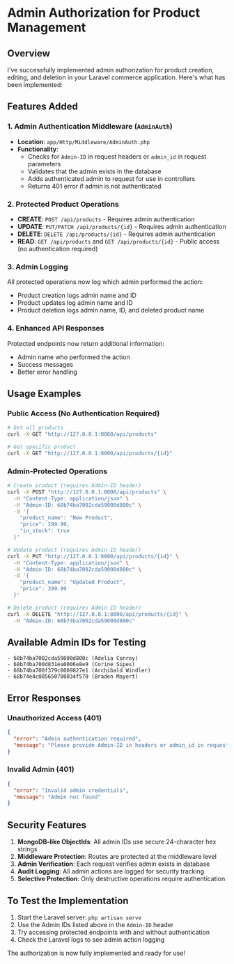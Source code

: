 # Admin Authorization for Product Management

## Overview
I've successfully implemented admin authorization for product creation, editing, and deletion in your Laravel commerce application. Here's what has been implemented:

## Features Added

### 1. Admin Authentication Middleware (`AdminAuth`)
- **Location**: `app/Http/Middleware/AdminAuth.php`
- **Functionality**: 
  - Checks for `Admin-ID` in request headers or `admin_id` in request parameters
  - Validates that the admin exists in the database
  - Adds authenticated admin to request for use in controllers
  - Returns 401 error if admin is not authenticated

### 2. Protected Product Operations
- **CREATE**: `POST /api/products` - Requires admin authentication
- **UPDATE**: `PUT/PATCH /api/products/{id}` - Requires admin authentication  
- **DELETE**: `DELETE /api/products/{id}` - Requires admin authentication
- **READ**: `GET /api/products` and `GET /api/products/{id}` - Public access (no authentication required)

### 3. Admin Logging
All protected operations now log which admin performed the action:
- Product creation logs admin name and ID
- Product updates log admin name and ID
- Product deletion logs admin name, ID, and deleted product name

### 4. Enhanced API Responses
Protected endpoints now return additional information:
- Admin name who performed the action
- Success messages
- Better error handling

## Usage Examples

### Public Access (No Authentication Required)
```bash
# Get all products
curl -X GET "http://127.0.0.1:8000/api/products"

# Get specific product
curl -X GET "http://127.0.0.1:8000/api/products/{id}"
```

### Admin-Protected Operations
```bash
# Create product (requires Admin-ID header)
curl -X POST "http://127.0.0.1:8000/api/products" \
  -H "Content-Type: application/json" \
  -H "Admin-ID: 68b74ba7002cda59000d800c" \
  -d '{
    "product_name": "New Product",
    "price": 299.99,
    "in_stock": true
  }'

# Update product (requires Admin-ID header)
curl -X PUT "http://127.0.0.1:8000/api/products/{id}" \
  -H "Content-Type: application/json" \
  -H "Admin-ID: 68b74ba7002cda59000d800c" \
  -d '{
    "product_name": "Updated Product",
    "price": 399.99
  }'

# Delete product (requires Admin-ID header)
curl -X DELETE "http://127.0.0.1:8000/api/products/{id}" \
  -H "Admin-ID: 68b74ba7002cda59000d800c"
```

## Available Admin IDs for Testing
```
- 68b74ba7002cda59000d800c (Adelia Conroy)
- 68b74ba700d831ea0006e8e9 (Corine Sipes)  
- 68b74ba700f379c8009827e1 (Archibald Windler)
- 68b74e4c005650700034f570 (Braden Mayert)
```

## Error Responses

### Unauthorized Access (401)
```json
{
  "error": "Admin authentication required",
  "message": "Please provide Admin-ID in headers or admin_id in request"
}
```

### Invalid Admin (401)
```json
{
  "error": "Invalid admin credentials", 
  "message": "Admin not found"
}
```

## Security Features
1. **MongoDB-like ObjectIds**: All admin IDs use secure 24-character hex strings
2. **Middleware Protection**: Routes are protected at the middleware level
3. **Admin Verification**: Each request verifies admin exists in database
4. **Audit Logging**: All admin actions are logged for security tracking
5. **Selective Protection**: Only destructive operations require authentication

## To Test the Implementation
1. Start the Laravel server: `php artisan serve`
2. Use the Admin IDs listed above in the `Admin-ID` header
3. Try accessing protected endpoints with and without authentication
4. Check the Laravel logs to see admin action logging

The authorization is now fully implemented and ready for use!

